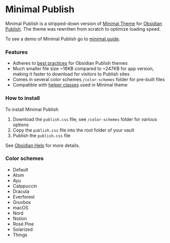 # Minimal Publish

Minimal Publish is a stripped-down version of [Minimal Theme](https://github.com/kepano/obsidian-minimal) for [Obsidian Publish](https://obsidian.md/publish). The theme was rewritten from scratch to optimize loading speed.

To see a demo of Minimal Publish go to [minimal.guide](https://minimal.guide).

### Features

- Adheres to [best practices](https://docs.obsidian.md/Themes/Obsidian+Publish+themes/Best+practices+for+Publish+themes) for Obsidian Publish themes
- Much smaller file size ~16KB compared to ~247KB for app version, making it faster to download for visitors to Publish sites
- Comes in several color schemes `/color-schemes` folder for pre-built files
- Compatible with [helper classes](https://minimal.guide/features/helper-classes) used in Minimal theme

### How to install

To install Minimal Publish

1. Download the `publish.css` file, see `/color-schemes` folder for various options
2. Copy the `publish.css` file into the root folder of your vault
3. Publish the `publish.css` file

See [Obsidian Help](https://help.obsidian.md/Obsidian+Publish/Customize+your+site) for more details.


### Color schemes

- Default
- Atom
- Ayu
- Catppuccin
- Dracula
- Everforest
- Gruvbox
- macOS
- Nord
- Notion
- Rosé Pine
- Solarized
- Things